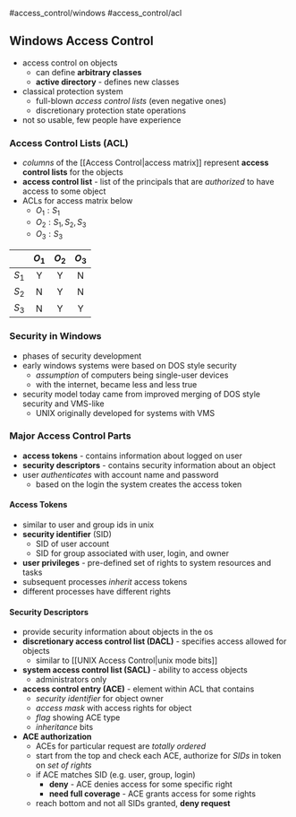 #access_control/windows #access_control/acl 
## Windows Access Control
- access control on objects
	- can define **arbitrary classes**
	- **active directory** - defines new classes
- classical protection system
	- full-blown *access control lists* (even negative ones)
	- discretionary protection state operations
- not so usable, few people have experience
### Access Control Lists (ACL)
- *columns* of the [[Access Control|access matrix]] represent **access control lists** for the objects
- **access control list** - list of the principals that are *authorized* to have access to some object
- ACLs for access matrix below
	- $O_1: S_1$
	- $O_2:S_1,S_2,S_3$
	- $O_3:S_3$

|       | $O_1$ | $O_2$ | $O_3$ |
|:-----:|:-----:|:-----:|:-----:|
| $S_1$ |   Y   |   Y   |   N   |
| $S_2$ |   N   |   Y   |   N   |
| $S_3$ |   N   |   Y   |   Y   |
### Security in Windows
- phases of security development
- early windows systems were based on DOS style security
	- *assumption* of computers being single-user devices
	- with the internet, became less and less true
- security model today came from improved merging of DOS style security and VMS-like
	- UNIX originally developed for systems with VMS
### Major Access Control Parts
- **access tokens** - contains information about logged on user
- **security descriptors** - contains security information about an object
- user *authenticates* with account name and password
	- based on the login the system creates the access token
#### Access Tokens
- similar to user and group ids in unix
- **security identifier** (SID)
	- SID of user account
	- SID for group associated with user, login, and owner
- **user privileges** - pre-defined set of rights to system resources and tasks
- subsequent processes *inherit* access tokens
- different processes have different rights
#### Security Descriptors
- provide security information about objects in the os
- **discretionary access control list (DACL)** - specifies access allowed for objects
	- similar to [[UNIX Access Control|unix mode bits]]
- **system access control list (SACL)** - ability to access objects
	- administrators only
- **access control entry (ACE)** - element within ACL that contains
	- *security identifier* for object owner
	- *access mask* with access rights for object
	- *flag* showing ACE type
	- *inheritance* bits
- **ACE authorization**
	- ACEs for particular request are *totally ordered*
	- start from the top and check each ACE, authorize for *SIDs* in token on *set of rights*
	- if ACE matches SID (e.g. user, group, login)
		- **deny** - ACE denies access for some specific right
		- **need full coverage** - ACE grants access for some rights
	- reach bottom and not all SIDs granted, **deny request**